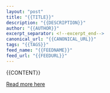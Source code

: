 ```yaml
---
layout: "post"
title: "{{TITLE}}"
description: "{{DESCRIPTION}}"
author: "{{AUTHOR}}"
excerpt_separator: <!--excerpt_end-->
canonical_url: "{{CANONICAL_URL}}"
tags: "{{TAGS}}"
feed_name: "{{FEEDNAME}}"
feed_url: "{{FEEDURL}}"
---
```


{{CONTENT}}

[Read more here]({{CANONICAL_URL}})